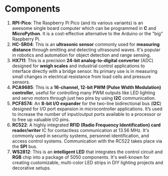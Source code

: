 # Components

1. **RPI-Pico**: The Raspberry Pi Pico (and its various variants) is an awesome single board computer which can be programmed in **C** and **MicroPython**. It is a cost-effective alternative to the Arduino or the "big" Raspberry Pi.
1. **HC-SR04**: This is an **ultrasonic sensor** commonly used for **measuring distance** through emitting and detecting ultrasound waves. It's popular in robotics and automation for object detection and range sensing.
1. **HX711**: This is a precision **24-bit analog-to-digital converter** (ADC) designed for **weigh scales** and industrial control applications to interface directly with a bridge sensor. Its primary use is in measuring small changes in electrical resistance from load cells and pressure sensors.
1. **PCA9685**: This is a **16-channel, 12-bit PWM (Pulse Width Modulation) controller**, useful for controlling many PWM outputs like LED lighting and servo motors through just two pins by using **I2C** communication.
1. **PCF8574**: An **8-bit I/O expander** for the two-line bidirectional bus (**I2C**) designed for I/O port expansion in microcontroller applications. It’s used to increase the number of input/output ports available to a processor or to free up valuable I/O pins.
1. **RC522**: A highly integrated **RFID (Radio Frequency Identification) card reader/writer** IC for contactless communication at 13.56 MHz. It's commonly used in security systems, personnel identification, and access control systems. Communication with the RC522 takes place via the **SPI** bus.
1. **WS2812**: This is an **intelligent LED** that integrates the control circuit and **RGB** chip into a package of 5050 components. It's well-known for creating customizable, multi-color LED strips in DIY lighting projects and decorative setups.

